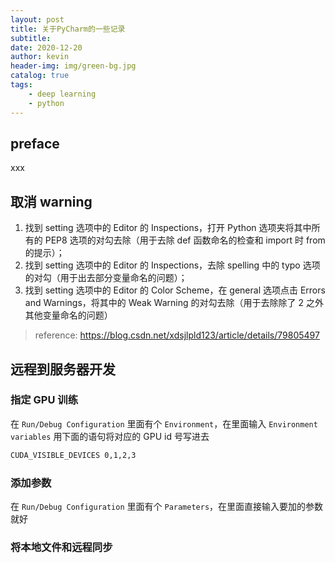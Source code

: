 ```yaml
---
layout: post
title: 关于PyCharm的一些记录
subtitle: 
date: 2020-12-20
author: kevin
header-img: img/green-bg.jpg
catalog: true
tags:
    - deep learning
    - python
---
```




## preface

xxx



## 取消 warning

1. 找到 setting 选项中的 Editor 的 Inspections，打开 Python 选项夹将其中所有的 PEP8 选项的对勾去除（用于去除 def 函数命名的检查和 import 时 from 的提示）；
2. 找到 setting 选项中的 Editor 的 Inspections，去除 spelling 中的 typo 选项的对勾（用于出去部分变量命名的问题）；
3. 找到 setting 选项中的 Editor 的 Color Scheme，在 general 选项点击 Errors and Warnings，将其中的 Weak Warning 的对勾去除（用于去除除了 2 之外其他变量命名的问题）

> reference: https://blog.csdn.net/xdsjlpld123/article/details/79805497



## 远程到服务器开发



### 指定 GPU 训练

在 `Run/Debug Configuration` 里面有个 `Environment`，在里面输入 `Environment variables` 用下面的语句将对应的 GPU id 号写进去

```txt
CUDA_VISIBLE_DEVICES 0,1,2,3
```



### 添加参数

在 `Run/Debug Configuration` 里面有个 `Parameters`，在里面直接输入要加的参数就好



### 将本地文件和远程同步



